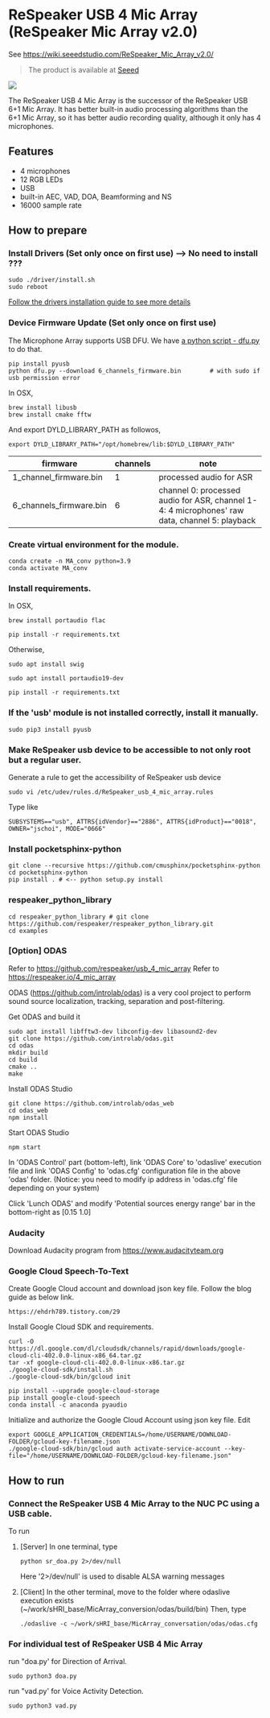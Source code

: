 # ReSpeaker USB 4 Mic Array (ReSpeaker Mic Array v2.0)

See https://wiki.seeedstudio.com/ReSpeaker_Mic_Array_v2.0/

> The product is available at [Seeed](https://www.seeedstudio.com/ReSpeaker-Mic-Array-v2.0-p-3053.html)

![](http://respeaker.io/assets/images/usb_4_mic_array.png)

The ReSpeaker USB 4 Mic Array is the successor of the ReSpeaker USB 6+1 Mic Array. It has better built-in audio processing algorithms than the 6+1 Mic Array, so it has better audio recording quality, although it only has 4 microphones.

## Features
+ 4 microphones
+ 12 RGB LEDs
+ USB
+ built-in AEC, VAD, DOA, Beamforming and NS
+ 16000 sample rate

## How to prepare

### Install Drivers (Set only once on first use) --> No need to install ???
```
sudo ./driver/install.sh
sudo reboot
```
[Follow the drivers installation guide to see more details](https://github.com/WoongDemianPark/HRI/tree/main/MicArray/driver)

### Device Firmware Update (Set only once on first use)
The Microphone Array supports USB DFU. We have [a python script - dfu.py](https://github.com/WoongDemianPark/HRI/blob/main/MicArray/dfu.py) to do that.

```
pip install pyusb
python dfu.py --download 6_channels_firmware.bin        # with sudo if usb permission error
```

In OSX,
```
brew install libusb 
brew install cmake fftw
```

And export DYLD_LIBRARY_PATH as followos,
```
export DYLD_LIBRARY_PATH="/opt/homebrew/lib:$DYLD_LIBRARY_PATH"
```

| firmware | channels | note |
|---------------------------------|----------|-----------------------------------------------------------------------------------------------|
| 1_channel_firmware.bin | 1 | processed audio for ASR |
| 6_channels_firmware.bin | 6 | channel 0: processed audio for ASR, channel 1-4: 4 microphones' raw data, channel 5: playback |

### Create virtual environment for the module.
```
conda create -n MA_conv python=3.9
conda activate MA_conv
```
  
### Install requirements.
In OSX,
```
brew install portaudio flac

pip install -r requirements.txt
```

Otherwise,
```
sudo apt install swig

sudo apt install portaudio19-dev

pip install -r requirements.txt
```
  
### If the 'usb' module is not installed correctly, install it manually.
```
sudo pip3 install pyusb
```

### Make ReSpeaker usb device to be accessible to not only root but a regular user.
Generate a rule to get the accessibility of ReSpeaker usb device
```
sudo vi /etc/udev/rules.d/ReSpeaker_usb_4_mic_array.rules
```
Type like
```
SUBSYSTEMS=="usb", ATTRS{idVendor}=="2886", ATTRS{idProduct}=="0018", OWNER="jschoi", MODE="0666"
```

### Install pocketsphinx-python 
```
git clone --recursive https://github.com/cmusphinx/pocketsphinx-python
cd pocketsphinx-python
pip install . # <-- python setup.py install
```

### respeaker_python_library
```
cd respeaker_python_library # git clone https://github.com/respeaker/respeaker_python_library.git
cd examples
```

### [Option] ODAS
Refer to https://github.com/respeaker/usb_4_mic_array
Refer to https://respeaker.io/4_mic_array 

ODAS (https://github.com/introlab/odas) is a very cool project to perform sound source localization, tracking, separation and post-filtering.

Get ODAS and build it
```
sudo apt install libfftw3-dev libconfig-dev libasound2-dev
git clone https://github.com/introlab/odas.git
cd odas
mkdir build
cd build
cmake ..
make
```

Install ODAS Studio
```
git clone https://github.com/introlab/odas_web
cd odas_web
npm install
```

Start ODAS Studio
```
npm start
```

In 'ODAS Control' part (bottom-left), link 'ODAS Core' to 'odaslive' execution file and link 'ODAS Config' to 'odas.cfg' configuration file in the above 'odas' folder.
(Notice: you need to modify ip address in 'odas.cfg' file depending on your system)

Click 'Lunch ODAS' and modify 'Potential sources energy range' bar in the bottom-right as [0.15 1.0] 


### Audacity
Download Audacity program from https://www.audacityteam.org


### Google Cloud Speech-To-Text
Create Google Cloud account and download json key file.
Follow the blog guide as below link.
```
https://ehdrh789.tistory.com/29
```

Install Google Cloud SDK and requirements.
```
curl -O https://dl.google.com/dl/cloudsdk/channels/rapid/downloads/google-cloud-cli-402.0.0-linux-x86_64.tar.gz
tar -xf google-cloud-cli-402.0.0-linux-x86.tar.gz
./google-cloud-sdk/install.sh
./google-cloud-sdk/bin/gcloud init

pip install --upgrade google-cloud-storage
pip install google-cloud-speech
conda install -c anaconda pyaudio
```

Initialize and authorize the Google Cloud Account using json key file.
Edit
```
export GOOGLE_APPLICATION_CREDENTIALS=/home/USERNAME/DOWNLOAD-FOLDER/gcloud-key-filename.json
./google-cloud-sdk/bin/gcloud auth activate-service-account --key-file="/home/USERNAME/DOWNLOAD-FOLDER/gcloud-key-filename.json"
```


## How to run

### Connect the ReSpeaker USB 4 Mic Array to the NUC PC using a USB cable.

To run
1. [Server] In one terminal, type
    ```
    python sr_doa.py 2>/dev/null  
    ```
    Here '2>/dev/null' is used to disable ALSA warning messages


2. [Client] In the other terminal, move to the folder where odaslive execution exists
     (~/work/sHRI_base/MicArray_conversion/odas/build/bin)
    Then, type
    ```
    ./odaslive -c ~/work/sHRI_base/MicArray_conversation/odas/odas.cfg 
    ```

### For individual test of ReSpeaker USB 4 Mic Array
run "doa.py' for Direction of Arrival.
```
sudo python3 doa.py
```

run "vad.py' for Voice Activity Detection.
```
sudo python3 vad.py
```
</br>

